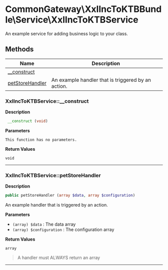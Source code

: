 # CommonGateway\XxllncToKTBBundle\Service\XxllncToKTBService  

An example service for adding business logic to your class.





## Methods

| Name | Description |
|------|-------------|
|[__construct](#petstoreservice__construct)||
|[petStoreHandler](#petstoreservicepetstorehandler)|An example handler that is triggered by an action.|




### XxllncToKTBService::__construct  

**Description**

```php
 __construct (void)
```

 

 

**Parameters**

`This function has no parameters.`

**Return Values**

`void`


<hr />


### XxllncToKTBService::petStoreHandler  

**Description**

```php
public petStoreHandler (array $data, array $configuration)
```

An example handler that is triggered by an action. 

 

**Parameters**

* `(array) $data`
: The data array  
* `(array) $configuration`
: The configuration array  

**Return Values**

`array`

> A handler must ALWAYS return an array


<hr />

